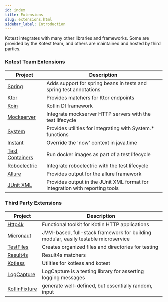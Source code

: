```yaml
---
id: index
title: Extensions
slug: extensions.html
sidebar_label: Introduction
---
```


Kotest integrates with many other libraries and frameworks. Some are provided by the Kotest team, and others are
maintained and hosted by third parties.

### Kotest Team Extensions

| Project | Description |
| ------- | ----------- |
| [Spring](spring.md) | Adds support for spring beans in tests and spring test annotations |
| [Ktor](ktor.md) | Provides matchers for Ktor endpoints |
| [Koin](koin.md) | Kotlin DI framework |
| [Mockserver](mockserver.md) | Integrate mockserver HTTP servers with the test lifecycle |
| [System](system.md) | Provides utilities for integrating with System.* functions |
| [Instant](instant.md) | Override the 'now' context in java.time |
| [Test Containers](test_containers.md) | Run docker images as part of a test lifecycle |
| [Roboelectric](roboelectric.md) | Integrate roboelectric with the test lifecycle |
| [Allure](allure.md) | Provides output for the allure framework |
| [JUnit XML](junit_xml.md) | Provides output in the JUnit XML format for integration with reporting tools |

### Third Party Extensions

| Project | Description |
| ------- | ----------- |
| [Http4k](https://www.http4k.org/guide/reference/kotest/) | Functional toolkit for Kotlin HTTP applications |
| [Micronaut](https://github.com/micronaut-projects/micronaut-test) | JVM-based, full-stack framework for building modular, easily testable microservice |
| [TestFiles](https://github.com/jGleitz/testfiles) | Creates organized files and directories for testing |
| [Result4s](https://github.com/MrBergin/result4k-kotest-matchers) | Result4s matchers|
| [Kotless](https://github.com/LeoColman/kotest-kotless) | Utilties for kotless and kotest |
| [LogCapture](https://github.com/jsalinaspolo/logcapture) | LogCapture is a testing library for asserting logging messages |
| [KotlinFixture](https://github.com/appmattus/kotlinfixture/blob/main/fixture-kotest/README.adoc) | generate well-defined, but essentially random, input |

